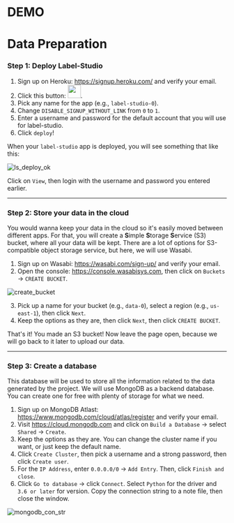 # DEMO

# Data Preparation

### Step 1: Deploy Label-Studio

1. Sign up on Heroku: https://signup.heroku.com/ and verify your email.
2. Click this button: [<img src="https://www.herokucdn.com/deploy/button.svg" height="30px">](https://heroku.com/deploy?template=https://github.com/heartexlabs/label-studio/tree/heroku-persistent-pg).
3. Pick any name for the app (e.g., `label-studio-0`).
4. Change `DISABLE_SIGNUP_WITHOUT_LINK` from `0` to `1`.
5. Enter a username and password for the default account that you will use for label-studio.
6. Click `deploy`!

When your `label-studio` app is deployed, you will see something that like this:

![ls_deploy_ok](https://i.imgur.com/X8NuIkk.png)

Click on `View`, then login with the username and password you entered earlier.

---

### Step 2: Store your data in the cloud

You would wanna keep your data in the cloud so it's easily moved between different apps. For that, you will create a **S**imple **S**torage **S**ervice (S3) bucket, where all your data will be kept.
There are a lot of options for S3-compatible object storage service, but here, we will use Wasabi.

1. Sign up on Wasabi: https://wasabi.com/sign-up/ and verify your email.
2. Open the console: https://console.wasabisys.com, then click on `Buckets` -> `CREATE BUCKET`.

![create_bucket](https://i.imgur.com/9Sxl8tg.png)

3. Pick up a name for your bucket (e.g., `data-0`), select a region (e.g., `us-east-1`), then click `Next`.
4. Keep the options as they are, then click `Next`, then click `CREATE BUCKET`.

That's it! You made an S3 bucket! Now leave the page open, because we will go back to it later to upload our data.

---

### Step 3: Create a database

This database will be used to store all the information related to the data generated by the project. We will use MongoDB as a backend database. You can create one for free with plenty of storage for what we need.

1. Sign up on MongoDB Atlast: https://www.mongodb.com/cloud/atlas/register and verify your email.
2. Visit https://cloud.mongodb.com and click on `Build a Database` -> select `Shared` -> `Create`.
3. Keep the options as they are. You can change the cluster name if you want, or just keep the default name.
4. Click `Create Cluster`, then pick a username and a strong password, then click `Create user`.
5. For the `IP Address`, enter `0.0.0.0/0` -> `Add Entry`. Then, click `Finish and close`.
6. Click `Go to database` -> click `Connect`. Select `Python` for the driver and `3.6 or later` for version. Copy the connection string to a note file, then close the window.

![mongodb_con_str](https://i.imgur.com/9IwxYFg.png)
